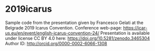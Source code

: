 # 2019icarus
Sample code from the presentation given by Francesco Gelati at the Belgrade 2019 Icarus Convention.
Conference web-page: https://icar-us.eu/en/event/english-icarus-convention-24/
Presentation is available under license CC BY 4.0 here: https://doi.org/10.5281/zenodo.3465304
Author ID: http://orcid.org/0000-0002-6066-1308
